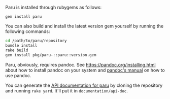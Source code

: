 Paru is installed through rubygems as follows:

~~~ {.bash}
gem install paru
~~~

You can also build and install the latest version gem yourself by running the
following commands:

~~~bash
cd /path/to/paru/repository
bundle install
rake build
gem install pkg/paru-::paru::version.gem
~~~

Paru, obviously, requires pandoc. See <https://pandoc.org/installing.html>
about how to install pandoc on your system and [pandoc's
manual](https://pandoc.org/README.html) on how to use pandoc.

You can generate the [API documentation for
paru](https://heerdebeer.org/Software/markdown/paru/documentation/api-doc/) by cloning the
repository and running `rake yard`. It'll put it in `documentation/api-doc`.
